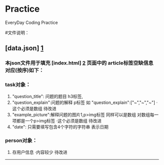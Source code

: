 # Practice
EveryDay Coding Practice



#文件说明：

##  [data.json] [1]
>  
###   本json文件用于填充 [index.html] [2] 页面中的 article标签空缺信息 对应(按序)如下：
###   task对象：
1.   "question_title":  问题的题目 h3标签,
2.   "question_explain":问题的解释 p标签    如 "question_explain":["~","~","~"] ·这个必须是数组 待改进
3.   "example_picture":解释问题的图片1,p>img标签   同样可以是数组 对数组每一项都是一个p>img标签  ·这个必须是数组 待改进
4.   "date":  只需要填写包含4个字符的字符串 表示日期
>
###   person对象：
1.   存用户信息 ·内容较少 待改进   

***

  [1]: file:///home/joe/myownpractice/data.json        
  [2]: file:///home/joe/myownpractice/index.html

